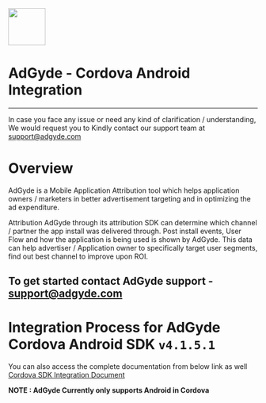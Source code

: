 

<img src="https://www.adgyde.com/source/images/icons/logo.png"  width="75">


# AdGyde - Cordova Android Integration
----
In case you face any issue or need any kind of clarification / understanding, We would request you to Kindly contact our support team at support@adgyde.com

# Overview

AdGyde is a Mobile Application Attribution tool which helps application owners / marketers in better advertisement targeting and in optimizing the ad expenditure. 

Attribution
AdGyde through its attribution SDK can determine which channel / partner the app install was delivered through. Post install events, User Flow and how the application is being used is shown by AdGyde. This data can help advertiser / Application owner to specifically target user segments, find out best channel to improve upon ROI.

To get started contact AdGyde support - support@adgyde.com
---

# Integration Process for AdGyde Cordova Android SDK `v4.1.5.1`
You can also access the complete documentation from below link as well
<a href="https://www.adgyde.com/documents/sdk_integration_process?platform=integration&type=cordova"> Cordova SDK Integration Document </a>


**NOTE : AdGyde Currently only supports Android in Cordova**
